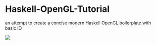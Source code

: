 Haskell-OpenGL-Tutorial
=======================

an attempt to create a concise modern Haskell OpenGL boilerplate with basic IO

![](https://raw.github.com/madjestic/Haskell-OpenGL-Tutorial/master/tutorial05/tutorial05.png)
